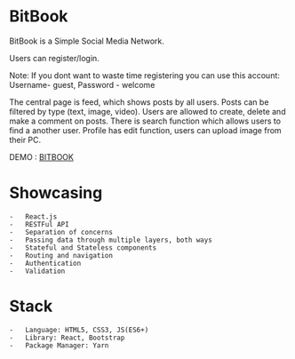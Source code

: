 # BitBook
BitBook is a Simple Social Media Network. 

Users can register/login. 

Note: If you dont want to waste time registering you can use this account:
Username- guest, Password - welcome

The central page is feed, which shows posts by all users. Posts can be filtered by type (text, image, video).
Users are allowed to create, delete and make a comment on posts. There is search function which allows users to find a another user.
Profile has edit function, users can upload image from their PC.
 
DEMO : [BITBOOK](http://bit-book.vojkantrojanovic.com)

# Showcasing 

    -   React.js
    -   RESTFul API
    -   Separation of concerns
    -   Passing data through multiple layers, both ways
    -   Stateful and Stateless components
    -   Routing and navigation
    -   Authentication
    -   Validation

# Stack

    -   Language: HTML5, CSS3, JS(ES6+)
    -   Library: React, Bootstrap
    -   Package Manager: Yarn
